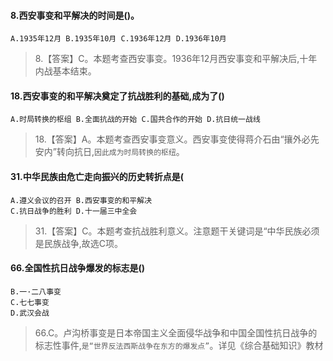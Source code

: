 #### 8.西安事变和平解决的时间是()。
    A.1935年12月 B.1935年10月 C.1936年12月 D.1936年10月
>   8.【答案】C。本题考查西安事变。1936年12月西安事变和平解决后,十年内战基本结束。

#### 18.西安事变的和平解决奠定了抗战胜利的基础,成为了()
    A.时局转换的枢组 B.全面抗战的开始 C.国共合作的开始 D.抗日统一战线
>   18.【答案】A。本题考查西安事变意义。西安事变使得蒋介石由“攘外必先安内”转向抗日,`因此成为时局转换的枢纽`。

#### 31.中华民族由危亡走向振兴的历史转折点是(
    A.遵义会议的召开 B.西安事变的和平解决 
    C.抗日战争的胜利 D.十一届三中全会
>   31.【答案】C。本题考查抗战胜利意义。注意题干关键词是“中华民族必须是民族战争,故选C项。

#### 66.全国性抗日战争爆发的标志是()
    B.一·二八事变
    C.七七事变
    D.武汉会战
>   66.C。卢沟桥事变是日本帝国主义全面侵华战争和中国全国性抗日战争的标志性事件,`是“世界反法西斯战争在东方的爆发点”`。详见《综合基础知识》教材








